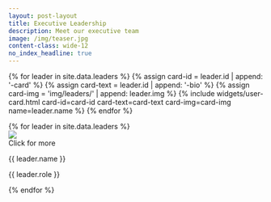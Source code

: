 ```yaml
---
layout: post-layout
title: Executive Leadership
description: Meet our executive team
image: /img/teaser.jpg
content-class: wide-12
no_index_headline: true
---
```


{% for leader in site.data.leaders %}
{% assign card-id = leader.id | append: '-card' %}
{% assign card-text = leader.id | append: '-bio' %}
{% assign card-img = 'img/leaders/' | append: leader.img %}
{% include
    widgets/user-card.html
    card-id=card-id
    card-text=card-text
    card-img=card-img
    name=leader.name
%}
{% endfor %}

<div id="all-leaders" class="container-fluid mw-9">
    <div class="row no-gutter">
        {% for leader in site.data.leaders %}
            <div class="col-lg-4 col-sm-6 leader-box">
                <div class="dark-bg" onclick="replace('all-leaders', '{{ leader.id }}-card')">
                    <img src="img/leaders/{{ leader.img }}"
                        class="img-responsive leader-img">
                    <div class="overlay-text">
                        <div class="text">Click for more</div>
                    </div>
                </div>
                <p class="leader-name">{{ leader.name }}</p>
                <p class="leader-role">{{ leader.role }}</p>
            </div>
        {% endfor %}
    </div>
</div>